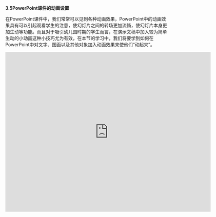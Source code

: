 **3.5PowerPoint课件的动画设置**

在PowerPoint课件中，我们常常可以见到各种动画效果，PowerPoint中的动画效果具有可以引起观看学生的注意，使幻灯片之间的转场更加流畅，使幻灯片本身更加生动等功能。而且对于吸引幼儿园时期的学生而言，在演示文稿中加入较为简单生动的小动画这种小技巧尤为有效，在本节的学习中，我们将要学到如何在PowerPoint中对文字、图画以及其他对象加入动画效果来使他们“动起来”。

<iframe frameborder="0" width="640" height="498" src="https://v.qq.com/iframe/player.html?vid=g0525xc8zoa&tiny=0&auto=0" allowfullscreen></iframe>

